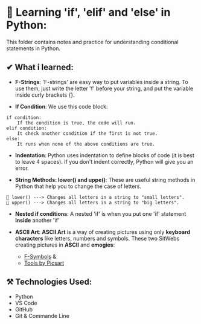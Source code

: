# 🧠 Learning 'if', 'elif' and 'else' in Python:
This folder contains notes and practice for understanding conditional statements in Python.

## ✔ What i learned:
- **F-Strings**:
'F-strings' are easy way to put variables inside a string. To use them, just write the letter 'f' before your string, and put
the variable inside curly brackets {}.

- **If Condition**:
We use this code block:
```
if condition:
    If the condition is true, the code will run.
elif condition:
    It check another condition if the first is not true.
else:
    It runs when none of the above conditions are true.
```
- **Indentation**:
Python uses indentation to define blocks of code (it is best to leave 4 spaces). If you don't indent correctly, Python will
give you an error.

- **String Methods: lower() and uppe()**:
These are useful string methods in Python that help you to change the case of letters.
```
💠 lower() ---> Changes all letters in a string to "small letters".
💠 upper() ---> Changes all letters in a string to "big letters".
```

- **Nested if conditions**:
A nested 'if' is when you put one 'if' statement **inside** another 'if'

- **ASCII Art**:
**ASCII Art** is a way of creating pictures using only **keyboard characters** like letters, numbers and symbols.
These two SitWebs creating pictures in **ASCII** and **emogies**:
    - [F-Symbols](https://fsymbols.com/) & 
    - [Tools by Picsart](https://tools.picsart.com/)

## ⚒ Technologies Used:
- Python
- VS Code
- GitHub
- Git & Commande Line
